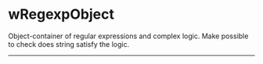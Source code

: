 # wRegexpObject

Object-container of regular expressions and complex logic. Make possible to check does string satisfy the logic.

_ _ _ _ _ _



